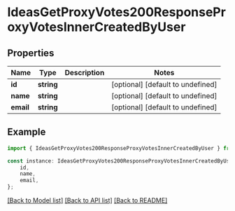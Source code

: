 # IdeasGetProxyVotes200ResponseProxyVotesInnerCreatedByUser


## Properties

Name | Type | Description | Notes
------------ | ------------- | ------------- | -------------
**id** | **string** |  | [optional] [default to undefined]
**name** | **string** |  | [optional] [default to undefined]
**email** | **string** |  | [optional] [default to undefined]

## Example

```typescript
import { IdeasGetProxyVotes200ResponseProxyVotesInnerCreatedByUser } from '@cedricziel/aha-js';

const instance: IdeasGetProxyVotes200ResponseProxyVotesInnerCreatedByUser = {
    id,
    name,
    email,
};
```

[[Back to Model list]](../README.md#documentation-for-models) [[Back to API list]](../README.md#documentation-for-api-endpoints) [[Back to README]](../README.md)
